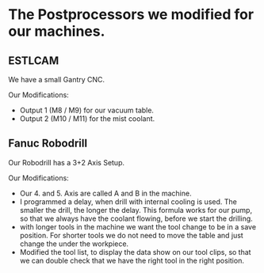# The Postprocessors we modified for our machines. 


## ESTLCAM

We have a small Gantry CNC. 

Our Modifications: 
- Output 1 (M8 / M9) for our vacuum table.
- Output 2 (M10 / M11) for the mist coolant.



## Fanuc Robodrill

Our Robodrill has a 3+2 Axis Setup. 

Our Modifications: 
- Our 4. and 5. Axis are called A and B in the machine.
- I programmed a delay, when drill with internal cooling is used. The smaller the drill, the longer the delay. This formula works for our pump, so that we always have the coolant flowing, before we  start the drilling.
- with longer tools in the machine we want the tool change to be in a save position. For shorter tools we do not need to move the table and just change the under the workpiece.
- Modified the tool list, to display the data show on our tool clips, so that we can double check that we have the right tool in the right position. 
